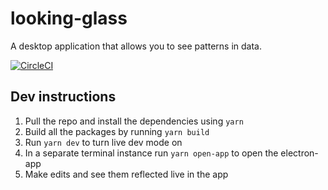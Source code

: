 # looking-glass
A desktop application that allows you to see patterns in data.

[![CircleCI](https://circleci.com/gh/kadhirvelm/looking-glass.svg?style=svg)](https://circleci.com/gh/kadhirvelm/looking-glass)

## Dev instructions
1. Pull the repo and install the dependencies using `yarn`
2. Build all the packages by running `yarn build`
3. Run `yarn dev` to turn live dev mode on
4. In a separate terminal instance run `yarn open-app` to open the electron-app
5. Make edits and see them reflected live in the app
